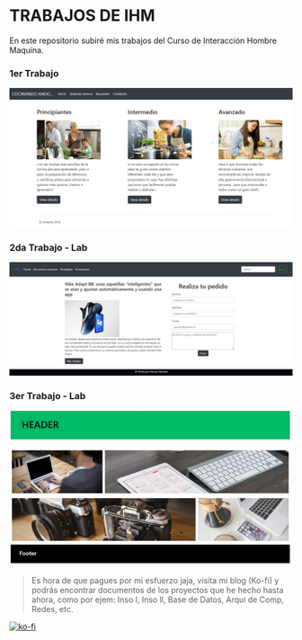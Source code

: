 # TRABAJOS DE IHM

En este repositorio subiré mis trabajos del Curso de Interacción Hombre Maquina.

### 1er Trabajo




![1er trabajo](imagen1.png)

### 2da Trabajo - Lab

![2er trabajo](imagen2.jpeg)

### 3er Trabajo - Lab

![3er trabajo](imagen3.jpeg)


> Es hora de que pagues por mi esfuerzo jaja, visita mi blog (Ko-fi) y podrás encontrar documentos de los proyectos que he hecho hasta ahora, como por ejem: Inso l, Inso ll, Base de Datos, Arqui de Comp, Redes, etc.

[![ko-fi](https://www.ko-fi.com/img/githubbutton_sm.svg)](https://ko-fi.com/C0C01KIR7)




